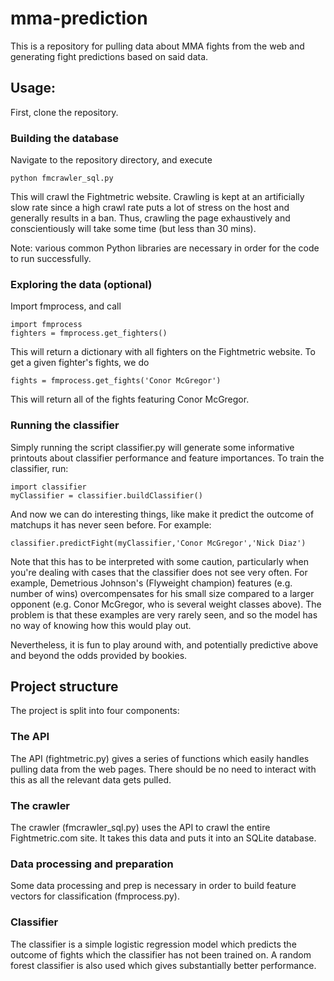 # mma-prediction
This is a repository for pulling data about MMA fights from the web
and generating fight predictions based on said data. 

## Usage:
First, clone the repository.
### Building the database
Navigate to the repository directory, and execute 

	python fmcrawler_sql.py
	
This will crawl the Fightmetric website. Crawling is kept at an artificially
slow rate since a high crawl rate puts a lot of stress on the host and
generally results in a ban. Thus, crawling the page exhaustively and
conscientiously will take some time (but less than 30 mins).

Note: various common Python libraries are necessary in order for the
code to run successfully. 

### Exploring the data (optional)
Import fmprocess, and call

	import fmprocess
    fighters = fmprocess.get_fighters()
	
This will return a dictionary with all fighters on the Fightmetric website.
To get a given fighter's fights, we do

	fights = fmprocess.get_fights('Conor McGregor')
	
This will return all of the fights featuring Conor McGregor.

### Running the classifier
Simply running the script classifier.py will generate some informative
printouts about classifier performance and feature importances.
To train the classifier, run:

	import classifier
	myClassifier = classifier.buildClassifier()
	
And now we can do interesting things, like make it predict the outcome of matchups
it has never seen before. For example:

	classifier.predictFight(myClassifier,'Conor McGregor','Nick Diaz')
	
Note that this has to be interpreted with some caution, particularly when you're
dealing with cases that the classifier does not see very often. For example,
Demetrious Johnson's (Flyweight champion) features (e.g. number of wins)
overcompensates for his small size compared to a larger opponent (e.g.
Conor McGregor, who is several weight classes above). The problem is that these
examples are very rarely seen, and so the model has no way of knowing how this
would play out.

Nevertheless, it is fun to play around with, and potentially predictive above and
beyond the odds provided by bookies. 


## Project structure
The project is split into four components:
### The API
The API (fightmetric.py) gives a series of functions which easily handles pulling
data from the web pages. There should be no need to interact with
this as all the relevant data gets pulled.

### The crawler
The crawler (fmcrawler_sql.py) uses the API to crawl the entire Fightmetric.com site.
It takes this data and puts it into an SQLite database.

### Data processing and preparation
Some data processing and prep is necessary in order to build feature vectors
for classification (fmprocess.py).

### Classifier
The classifier is a simple logistic regression model which predicts the
outcome of fights which the classifier has not been trained on. A random forest
classifier is also used which gives substantially better performance.
